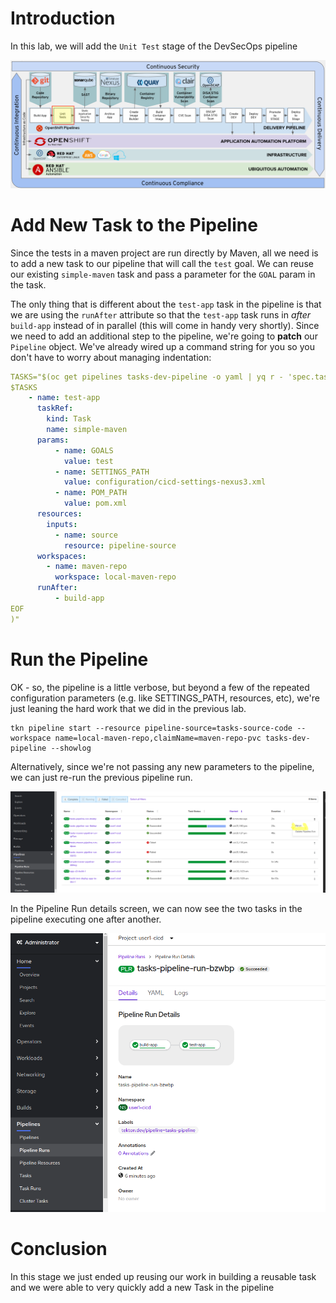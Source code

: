 # Introduction  

In this lab, we will add the `Unit Test` stage of the DevSecOps pipeline

![Unit Test Stage](images/openshift-pipeline-unittest.png)

# Add New Task to the Pipeline 

Since the tests in a maven project are run directly by Maven, all we need is to add a new task to our pipeline that will call the `test` goal. We can reuse our existing `simple-maven` task and pass a parameter for the `GOAL` param in the task.

The only thing that is different about the `test-app` task in the pipeline is that we are using the `runAfter` attribute so that the `test-app` task runs in *after* `build-app` instead of in parallel (this will come in handy very shortly). Since we need to add an additional  step to the pipeline, we're going to **patch** our `Pipeline` object. We've already wired up a command string for you so you don't have to worry about managing indentation:

```yaml
TASKS="$(oc get pipelines tasks-dev-pipeline -o yaml | yq r - 'spec.tasks' | yq p - 'spec.tasks')" && oc patch pipelines tasks-dev-pipeline --type=merge -p "$(cat << EOF
$TASKS
    - name: test-app
      taskRef:
        kind: Task
        name: simple-maven
      params:
          - name: GOALS
            value: test 
          - name: SETTINGS_PATH
            value: configuration/cicd-settings-nexus3.xml
          - name: POM_PATH
            value: pom.xml
      resources:
        inputs:
          - name: source
            resource: pipeline-source
      workspaces:
        - name: maven-repo
          workspace: local-maven-repo
      runAfter:
          - build-app
EOF
)"
```

# Run the Pipeline
OK - so, the pipeline is a little verbose, but beyond a few of the repeated configuration parameters (e.g. like SETTINGS_PATH, resources, etc), we're just leaning the hard work that we did in the previous lab. 
```execute
tkn pipeline start --resource pipeline-source=tasks-source-code --workspace name=local-maven-repo,claimName=maven-repo-pvc tasks-dev-pipeline --showlog

```


Alternatively, since we're not passing any new parameters to the pipeline, we can just re-run the previous pipeline run. 

![Rerun Pipeline Run](images/rerun_pipelinerun.png)

In the Pipeline Run details screen, we can now see the two tasks in the pipeline executing one after another. 

![PipelineRun Details](images/pipelinerun_results_after_test.png)

# Conclusion

In this stage we just ended up reusing our work in building a reusable task and we were able to very quickly add a new Task in the pipeline